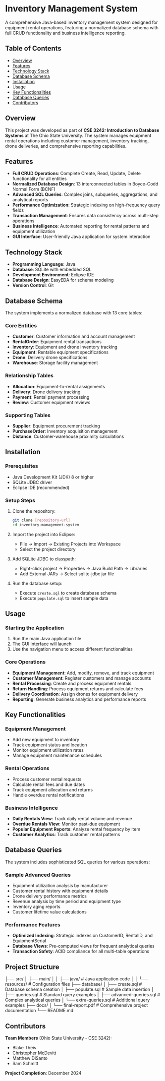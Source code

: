 # Inventory Management System

A comprehensive Java-based inventory management system designed for equipment rental operations, featuring a normalized database schema with full CRUD functionality and business intelligence reporting.

## Table of Contents
- [Overview](#overview)
- [Features](#features)
- [Technology Stack](#technology-stack)
- [Database Schema](#database-schema)
- [Installation](#installation)
- [Usage](#usage)
- [Key Functionalities](#key-functionalities)
- [Database Queries](#database-queries)
- [Contributors](#contributors)

## Overview

This project was developed as part of **CSE 3242: Introduction to Database Systems** at The Ohio State University. The system manages equipment rental operations including customer management, inventory tracking, drone deliveries, and comprehensive reporting capabilities.

## Features

- **Full CRUD Operations**: Complete Create, Read, Update, Delete functionality for all entities
- **Normalized Database Design**: 13 interconnected tables in Boyce-Codd Normal Form (BCNF)
- **Advanced SQL Queries**: Complex joins, subqueries, aggregations, and analytical reports
- **Performance Optimization**: Strategic indexing on high-frequency query fields
- **Transaction Management**: Ensures data consistency across multi-step operations
- **Business Intelligence**: Automated reporting for rental patterns and equipment utilization
- **GUI Interface**: User-friendly Java application for system interaction

## Technology Stack

- **Programming Language**: Java
- **Database**: SQLite with embedded SQL
- **Development Environment**: Eclipse IDE
- **Database Design**: EasyEDA for schema modeling
- **Version Control**: Git

## Database Schema

The system implements a normalized database with 13 core tables:

### Core Entities
- **Customer**: Customer information and account management
- **RentalOrder**: Equipment rental transactions
- **Inventory**: Equipment and drone inventory tracking
- **Equipment**: Rentable equipment specifications
- **Drone**: Delivery drone specifications
- **Warehouse**: Storage facility management

### Relationship Tables
- **Allocation**: Equipment-to-rental assignments
- **Delivery**: Drone delivery tracking
- **Payment**: Rental payment processing
- **Review**: Customer equipment reviews

### Supporting Tables
- **Supplier**: Equipment procurement tracking
- **PurchaseOrder**: Inventory acquisition management
- **Distance**: Customer-warehouse proximity calculations

## Installation

### Prerequisites
- Java Development Kit (JDK) 8 or higher
- SQLite JDBC driver
- Eclipse IDE (recommended)

### Setup Steps
1. Clone the repository:
   ```bash
   git clone [repository-url]
   cd inventory-management-system
2. Import the project into Eclipse:
   - File → Import → Existing Projects into Workspace
   - Select the project directory

3. Add SQLite JDBC to classpath:
   - Right-click project → Properties → Java Build Path → Libraries
   - Add External JARs → Select sqlite-jdbc jar file

4. Run the database setup:
   - Execute `create.sql` to create database schema
   - Execute `populate.sql` to insert sample data

## Usage

### Starting the Application
1. Run the main Java application file
2. The GUI interface will launch
3. Use the navigation menu to access different functionalities

### Core Operations
- **Equipment Management**: Add, modify, remove, and track equipment
- **Customer Management**: Register customers and manage accounts
- **Rental Processing**: Create and process equipment rentals
- **Return Handling**: Process equipment returns and calculate fees
- **Delivery Coordination**: Assign drones for equipment delivery
- **Reporting**: Generate business analytics and performance reports

## Key Functionalities

### Equipment Management
- Add new equipment to inventory
- Track equipment status and location
- Monitor equipment utilization rates
- Manage equipment maintenance schedules

### Rental Operations
- Process customer rental requests
- Calculate rental fees and due dates
- Track equipment allocation and returns
- Handle overdue rental notifications

### Business Intelligence
- **Daily Rentals View**: Track daily rental volume and revenue
- **Overdue Rentals View**: Monitor past-due equipment
- **Popular Equipment Reports**: Analyze rental frequency by item
- **Customer Analytics**: Track customer rental patterns

## Database Queries

The system includes sophisticated SQL queries for various operations:

### Sample Advanced Queries
- Equipment utilization analysis by manufacturer
- Customer rental history with equipment details
- Drone delivery performance metrics
- Revenue analysis by time period and equipment type
- Inventory aging reports
- Customer lifetime value calculations

### Performance Features
- **Optimized Indexing**: Strategic indexes on CustomerID, RentalID, and EquipmentSerial
- **Database Views**: Pre-computed views for frequent analytical queries
- **Transaction Safety**: ACID compliance for all multi-table operations

## Project Structure
├── src/
│   ├── main/
│   │   ├── java/           # Java application code
│   │   └── resources/      # Configuration files
├── database/
│   ├── create.sql          # Database schema creation
│   ├── populate.sql        # Sample data insertion
│   ├── queries.sql         # Standard query examples
│   ├── advanced-queries.sql # Complex analytical queries
│   └── extra-queries.sql   # Additional query examples
├── docs/
│   └── final-report.pdf    # Comprehensive project documentation
└── README.md

## Contributors

**Team Members** (Ohio State University - CSE 3242):
- Blake Theis
- Christopher McDevitt
- Matthew DiSanto
- Sam Schmitt

**Project Completion**: December 2024
